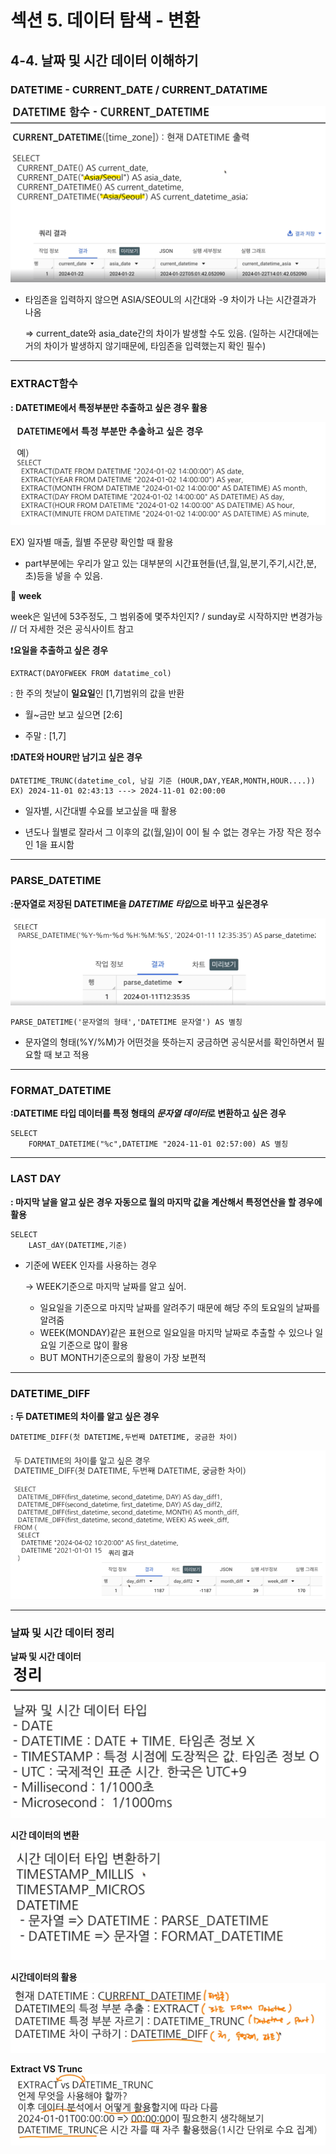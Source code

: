 # 섹션 5. 데이터 탐색 - 변환

## 4-4. 날짜 및 시간 데이터 이해하기
### DATETIME - CURRENT_DATE / CURRENT_DATATIME

![alt text](../image/5주차/current_datetime.png)

- 타임존을 입력하지 않으면 ASIA/SEOUL의 시간대와 -9 차이가 나는 시간결과가 나옴 

    => current_date와 asia_date간의 차이가 발생할 수도 있음.
    (일하는 시간대에는 거의 차이가 발생하지 않기때문에, 타임존을 입력했는지 확인 필수)
    
---

### EXTRACT함수
**: DATETIME에서 특정부분만 추출하고 싶은 경우 활용**

![alt text](../image/5주차/extract예시.png)


EX) 일자별 매출, 월별 주문량 확인할 때 활용

- part부분에는 우리가 알고 있는 대부분의 시간표현들(년,월,일,분기,주기,시간,분,초)등을 넣을 수 있음.

🫧 **week**

week은 일년에 53주정도, 그 범위중에 몇주차인지? / sunday로 시작하지만 변경가능 // 
더 자세한 것은 공식사이트 참고



❗**요일을 추출하고 싶은 경우**
```
EXTRACT(DAYOFWEEK FROM datatime_col)
```
: 한 주의 첫날이 **일요일**인 [1,7]범위의 값을 반환

- 월~금만 보고 싶으면 [2:6]

- 주말 : [1,7]


❗**DATE와 HOUR만 남기고 싶은 경우**


```
DATETIME_TRUNC(datetime_col, 남길 기준 (HOUR,DAY,YEAR,MONTH,HOUR....))
EX) 2024-11-01 02:43:13 ---> 2024-11-01 02:00:00
```

* 일자별, 시간대별 수요를 보고싶을 때 활용

* 년도나 월별로 잘라서 그 이후의 값(월,일)이 0이 될 수 없는 경우는 가장 작은 정수인 1을 표시함

---

### PARSE_DATETIME
**:문자열로 저장된 DATETIME을 *DATETIME 타입*으로 바꾸고 싶은경우**

![alt text](../image/5주차/parse_datetime.png)

```
PARSE_DATETIME('문자열의 형태','DATETIME 문자열') AS 별칭
```
* 문자열의 형태(%Y/%M)가 어떤것을 뜻하는지 궁금하면 공식문서를 확인하면서 필요할 때 보고 적용
---

### FORMAT_DATETIME
**:DATETIME 타입 데이터를 특정 형태의 *문자열 데이터*로 변환하고 싶은 경우**
```
SELECT
    FORMAT_DATETIME("%c",DATETIME "2024-11-01 02:57:00) AS 별칭
```
---

### LAST DAY
**: 마지막 날을 알고 싶은 경우 자동으로 월의 마지막 값을 계산해서 특정연산을 할 경우에 활용**

```
SELECT
    LAST_dAY(DATETIME,기준)
```
* 기준에 WEEK 인자를 사용하는 경우

    -> WEEK기준으로 마지막 날짜를 알고 싶어.
        
    - 일요일을 기준으로 마지막 날짜를 알려주기 때문에 해당 주의 토요일의 날짜를 알려줌
    - WEEK(MONDAY)같은 표현으로 일요일을 마지막 날짜로 추출할 수 있으나 일요일 기준으로 많이 활용
    - BUT MONTH기준으로의 활용이 가장 보편적

---

### DATETIME_DIFF
**: 두 DATETIME의 차이를 알고 싶은 경우**

```
DATETIME_DIFF(첫 DATETIME,두번째 DATETIME, 궁금한 차이)
```
![alt text](../image/5주차/DATETIME_DIFF.png)

---

### 날짜 및 시간 데이터 정리
**날짜 및 시간 데이터**
![alt text](../image/5주차/날짜및시간데이터정리.png)

**시간 데이터의 변환**
![alt text](<../image/5주차/시간 데이터의 변환.png>)

**시간데이터의 활용**
![alt text](../image/5주차/DATETIME정리.png)

**Extract VS Trunc**
![](../image/5주차/EXTRACTvsTRUNC.png)